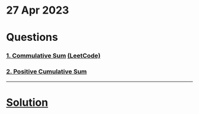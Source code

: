 # 27 Apr 2023

# Questions

### [1. Commulative Sum](https://workat.tech/problem-solving/practice/cumulative-sum) [(LeetCode)](https://leetcode.com/problems/running-sum-of-1d-array/)

### [2. Positive Cumulative Sum](https://workat.tech/problem-solving/practice/positive-cumulative-sum)

---
# [Solution](solution.md)